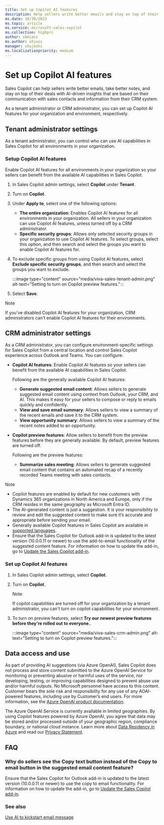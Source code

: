 ```yaml
---
title: Set up Copilot AI features
description: Help sellers write better emails and stay on top of their deals with AI-driven insights.
ms.date: 10/30/2023
ms.topic: article
ms.service: microsoft-sales-copilot
ms.collection: highpri
author: sbmjais
ms.author: shjais
manager: shujoshi
ms.localizationpriority: medium
---
```


# Set up Copilot AI features

Sales Copilot can help sellers write better emails, take better notes, and stay on top of their deals with AI-driven insights that are based on their communication with sales contacts and information from their CRM system. 

As a tenant administrator or CRM administrator, you can set up Copilot AI features for your organization and environment, respectively.

## Tenant administrator settings

As a tenant administrator, you can control who can use AI capabilities in Sales Copilot for all environments in your organization.

### Setup Copilot AI features

Enable Copilot AI features for all environments in your organization so your sellers can benefit from the available AI capabilities in Sales Copilot.

1.  In Sales Copilot admin settings, select **Copilot** under **Tenant**.
2.  Turn on **Copilot**.
3. Under **Apply to**, select one of the following options:
    - **The entire organization**: Enables Copilot AI features for all environments in your organization. All sellers in your organization can use Copilot AI features, unless turned off by a CRM administrator.
    - **Specific security groups**: Allows only selected security groups in your organization to use Copilot AI features. To select groups, select this option, and then search and select the groups you want to enable Copilot AI features for.
4. To exclude specific groups from using Copilot AI features, select **Exclude specific security groups**, and then search and select the groups you want to exclude.
    
    :::image type="content" source="media/viva-sales-tenant-admin.png" alt-text="Setting to turn on Copilot preview features.":::

5. Select **Save**.

> [!NOTE]
> If you've disabled Copilot AI features for your organization, CRM administrators can't enable Copilot AI features for their environments.

## CRM administrator settings

As a CRM administrator, you can configure environment-specific settings for Sales Copilot from a central location and control Sales Copilot experience across Outlook and Teams. You can configure:

- **Copilot AI features**: Enable Copilot AI features so your sellers can benefit from the available AI capabilities in Sales Copilot.

    Following are the generally available Copilot AI features:
    
    - **Generate suggested email content**: Allows sellers to generate suggested email content using context from Outlook, your CRM, and AI. This makes it easy for your sellers to compose or reply to emails quickly and confidently.
    - **View and save email summary**: Allows sellers to view a summary of the recent emails and save it to the CRM system.
    - **View opportunity summary**: Allows sellers to view a summary of the recent notes added to an opportunity.

- **Copilot preview features**: Allow sellers to benefit from the preview features before they are generally available. By default, preview features are turned off.

    Following are the preview features:
    
    - **Summarize sales meeting**: Allows sellers to generate suggested email content that contains an automated recap of a recently recorded Teams meeting with sales contacts.

> [!NOTE]
> - Copilot features are enabled by default for new customers with Dynamics 365 organizations in North America and Europe, only if the CRM resides in the same geography as Microsoft Entra ID.
> - The AI-generated content is just a suggestion. It is your responsibility to review and edit the suggested content to make sure it’s accurate and appropriate before sending your email.
> - Generally available Copilot features in Sales Copilot are available in [supported languages](supported-languages.md).
> -  Ensure that the Sales Copilot for Outlook add-in is updated to the latest version (10.0.0.11 or newer) to use the add-to-email functionality of the suggested content feature. For information on how to update the add-in, go to [Update the Sales Copilot add-in](install-viva-sales-as-an-integrated-app.md#update-the-sales-copilot-add-in).

### Set up Copilot AI features

1.  In Sales Copilot admin settings, select **Copilot**.

2.  Turn on **Copilot**.

    > [!NOTE]
    > If copilot capabilities are turned off for your organization by a tenant administrator, you can't turn on copilot capabilities for your environment.

3. To turn on preview features, select **Try our newest preview features before they're rolled out to everyone.**.

    :::image type="content" source="media/viva-sales-crm-admin.png" alt-text="Setting to turn on Copilot preview features.":::

## Data access and use

As part of providing AI suggestions (via Azure OpenAI), Sales Copilot does not process and store content submitted to the Azure OpenAI Service for monitoring or preventing abusive or harmful uses of the service, nor developing, testing, or improving capabilities designed to prevent abuse use and/or harmful outputs. No Microsoft personnel have access to this content. Customer bears the sole risk and responsibility for any use of any AOAI-powered features, including use by Customer’s end users. For more information, see the [Azure OpenAI product documentation](/legal/cognitive-services/openai/data-privacy).

The Azure OpenAI Service is currently available in limited geographies. By using Copilot features powered by Azure OpenAI, you agree that data may be stored and/or processed outside of your geographic region, compliance boundary, or national cloud instance. Learn more about [Data Residency in Azure](https://azure.microsoft.com/explore/global-infrastructure/data-residency/#overview) and read our [Privacy Statement](https://go.microsoft.com/fwlink/?LinkId=521839).

## FAQ

### Why do sellers see the Copy text button instead of the Copy to email button in the suggested email content feature?

Ensure that the Sales Copilot for Outlook add-in is updated to the latest version (10.0.0.11 or newer) to use the copy to email functionality. For information on how to update the add-in, go to [Update the Sales Copilot add-in](install-viva-sales-as-an-integrated-app.md#update-the-sales-copilot-add-in).

### See also

[Use AI to kickstart email message](use-copilot-kickstart-email-messages.md)
